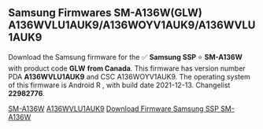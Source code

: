 <h2>Samsung Firmwares SM-A136W(GLW) A136WVLU1AUK9/A136WOYV1AUK9/A136WVLU1AUK9</h2>
Download the Samsung firmware for the ✅ <strong>Samsung SSP </strong> ⭐ <strong>SM-A136W</strong> with product code <strong>GLW</strong> <strong> from Canada</strong>. This firmware has version number PDA <strong>A136WVLU1AUK9</strong> and CSC A136WOYV1AUK9. The operating system of this firmware is Android R , with build date 2021-12-13. Changelist <strong>22982776</strong>.


[SM-A136W](https://samfirm.shop/samsung/model/SM-A136W)
[A136WVLU1AUK9](https://samfirm.shop/samsung/pda/A136WVLU1AUK9)
[Download Firmware Samsung SSP SM-A136W](https://samfirm.shop/samsung/firmware/482646)
